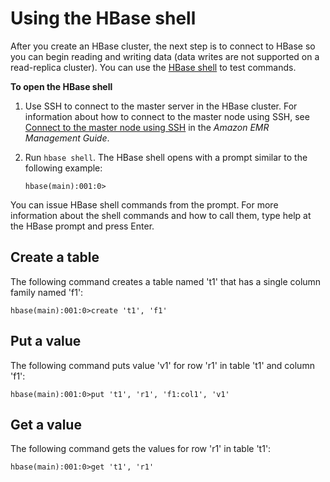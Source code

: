 # Using the HBase shell<a name="emr-hbase-connect"></a>

After you create an HBase cluster, the next step is to connect to HBase so you can begin reading and writing data \(data writes are not supported on a read\-replica cluster\)\. You can use the [HBase shell](https://hbase.apache.org/book.html#shell) to test commands\.

**To open the HBase shell**

1. Use SSH to connect to the master server in the HBase cluster\. For information about how to connect to the master node using SSH, see [Connect to the master node using SSH](https://docs.aws.amazon.com/emr/latest/ManagementGuide/emr-connect-master-node-ssh.html) in the *Amazon EMR Management Guide*\. 

1. Run `hbase shell`\. The HBase shell opens with a prompt similar to the following example: 

   ```
   hbase(main):001:0>
   ```

You can issue HBase shell commands from the prompt\. For more information about the shell commands and how to call them, type help at the HBase prompt and press Enter\. 

## Create a table<a name="emr-hbase-create-table"></a>

The following command creates a table named 't1' that has a single column family named 'f1': 

```
hbase(main):001:0>create 't1', 'f1'
```

## Put a value<a name="emr-hbase-put-value"></a>

The following command puts value 'v1' for row 'r1' in table 't1' and column 'f1':

```
hbase(main):001:0>put 't1', 'r1', 'f1:col1', 'v1'
```

## Get a value<a name="emr-hbase-get-value"></a>

The following command gets the values for row 'r1' in table 't1': 

```
hbase(main):001:0>get 't1', 'r1'			
```